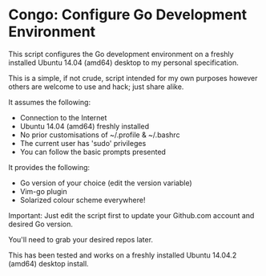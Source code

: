# Congo: Configure Go Development Environment

This script configures the Go development environment on a freshly installed Ubuntu 14.04 (amd64) desktop to my personal specification.

This is a simple, if not crude, script intended for my own purposes however others are welcome to use and hack; just share alike.

It assumes the following:

 * Connection to the Internet
 * Ubuntu 14.04 (amd64) freshly installed
 * No prior customisations of ~/.profile & ~/.bashrc
 * The current user has 'sudo' privileges
 * You can follow the basic prompts presented

It provides the following:

 * Go version of your choice (edit the version variable)
 * Vim-go plugin
 * Solarized colour scheme everywhere!

Important: Just edit the script first to update your Github.com account and desired Go version.

You'll need to grab your desired repos later.

This has been tested and works on a freshly installed Ubuntu 14.04.2 (amd64) desktop install.

